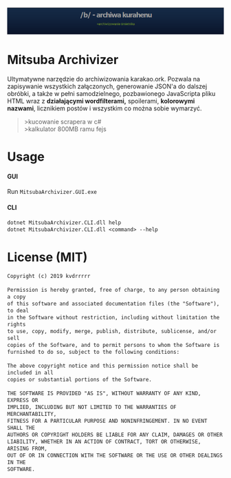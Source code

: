 ![archiwa kurahenu](dist/logo.png)
# Mitsuba Archivizer
Ultymatywne narzędzie do archiwizowania karakao.ork. Pozwala na zapisywanie wszystkich załączonych, generowanie JSON'a do dalszej obróbki, a także w pełni samodzielnego, pozbawionego JavaScripta pliku HTML wraz z **działającymi wordfilterami,** spoilerami, **kolorowymi nazwami**, licznikiem postów i wszystkim co można sobie wymarzyć.
> \>kucowanie scrapera w c#  
> \>kalkulator 800MB ramu fejs

# Usage
#### GUI
Run `MitsubaArchivizer.GUI.exe`
#### CLI
    dotnet MitsubaArchivizer.CLI.dll help
    dotnet MitsubaArchivizer.CLI.dll <command> --help
# License (MIT)

    Copyright (c) 2019 kvdrrrrr

    Permission is hereby granted, free of charge, to any person obtaining a copy
    of this software and associated documentation files (the "Software"), to deal
    in the Software without restriction, including without limitation the rights
    to use, copy, modify, merge, publish, distribute, sublicense, and/or sell
    copies of the Software, and to permit persons to whom the Software is
    furnished to do so, subject to the following conditions:

    The above copyright notice and this permission notice shall be included in all
    copies or substantial portions of the Software.

    THE SOFTWARE IS PROVIDED "AS IS", WITHOUT WARRANTY OF ANY KIND, EXPRESS OR
    IMPLIED, INCLUDING BUT NOT LIMITED TO THE WARRANTIES OF MERCHANTABILITY,
    FITNESS FOR A PARTICULAR PURPOSE AND NONINFRINGEMENT. IN NO EVENT SHALL THE
    AUTHORS OR COPYRIGHT HOLDERS BE LIABLE FOR ANY CLAIM, DAMAGES OR OTHER
    LIABILITY, WHETHER IN AN ACTION OF CONTRACT, TORT OR OTHERWISE, ARISING FROM,
    OUT OF OR IN CONNECTION WITH THE SOFTWARE OR THE USE OR OTHER DEALINGS IN THE
    SOFTWARE.
